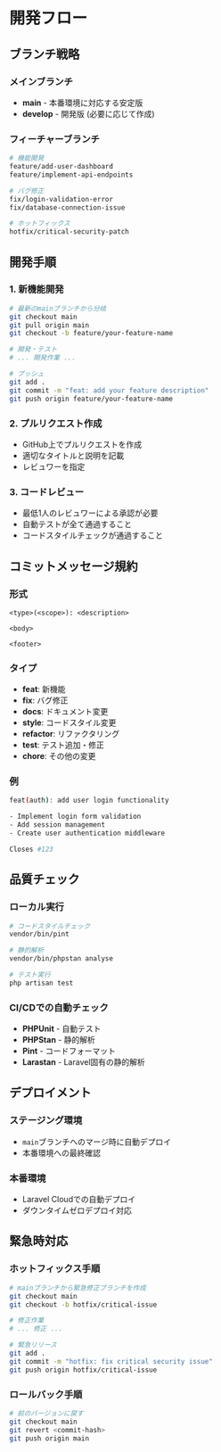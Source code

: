 # 開発フロー

## ブランチ戦略

### メインブランチ
- **main** - 本番環境に対応する安定版
- **develop** - 開発版 (必要に応じて作成)

### フィーチャーブランチ
```bash
# 機能開発
feature/add-user-dashboard
feature/implement-api-endpoints

# バグ修正
fix/login-validation-error
fix/database-connection-issue

# ホットフィックス
hotfix/critical-security-patch
```

## 開発手順

### 1. 新機能開発
```bash
# 最新のmainブランチから分岐
git checkout main
git pull origin main
git checkout -b feature/your-feature-name

# 開発・テスト
# ... 開発作業 ...

# プッシュ
git add .
git commit -m "feat: add your feature description"
git push origin feature/your-feature-name
```

### 2. プルリクエスト作成
- GitHub上でプルリクエストを作成
- 適切なタイトルと説明を記載
- レビュワーを指定

### 3. コードレビュー
- 最低1人のレビュワーによる承認が必要
- 自動テストが全て通過すること
- コードスタイルチェックが通過すること

## コミットメッセージ規約

### 形式
```
<type>(<scope>): <description>

<body>

<footer>
```

### タイプ
- **feat**: 新機能
- **fix**: バグ修正
- **docs**: ドキュメント変更
- **style**: コードスタイル変更
- **refactor**: リファクタリング
- **test**: テスト追加・修正
- **chore**: その他の変更

### 例
```bash
feat(auth): add user login functionality

- Implement login form validation
- Add session management
- Create user authentication middleware

Closes #123
```

## 品質チェック

### ローカル実行
```bash
# コードスタイルチェック
vendor/bin/pint

# 静的解析
vendor/bin/phpstan analyse

# テスト実行
php artisan test
```

### CI/CDでの自動チェック
- **PHPUnit** - 自動テスト
- **PHPStan** - 静的解析
- **Pint** - コードフォーマット
- **Larastan** - Laravel固有の静的解析

## デプロイメント

### ステージング環境
- `main`ブランチへのマージ時に自動デプロイ
- 本番環境への最終確認

### 本番環境
- Laravel Cloudでの自動デプロイ
- ダウンタイムゼロデプロイ対応

## 緊急時対応

### ホットフィックス手順
```bash
# mainブランチから緊急修正ブランチを作成
git checkout main
git checkout -b hotfix/critical-issue

# 修正作業
# ... 修正 ...

# 緊急リリース
git add .
git commit -m "hotfix: fix critical security issue"
git push origin hotfix/critical-issue
```

### ロールバック手順
```bash
# 前のバージョンに戻す
git checkout main
git revert <commit-hash>
git push origin main
```